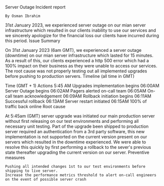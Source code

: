 Server Outage Incident report

    By Osman Ibrahim
31st January 2023, we experienced server outage on our mian server infrastructure which resulted in our clients inability to use our services and we sincerely apologize for the financial loss our clients have incurred during this period.
Issue Summary

On 31st January 2023 (6am GMT), we experienced a server outage (downtime) on our mian server infrastructure which lasted for 15 minutes. As a result of this, our clients experienced a http 500 error which had a 100% impact on their business as they were unable to access our services. The root cause was not properly testing out all implemented upgrades before pushing to production servers.
Timeline (all time in GMT)

Time (GMT + 1) 	Actions
5:45 AM 	Upgrades implementation begins
06:00AM 	Server Outage begins
06:02AM 	Pagers alerted on-call team
06:05AM 	On-call team acknowledgement
06:09AM 	Rollback initiation begins
06:11AM 	Successful rollback
06:13AM 	Server restart initiated
06:15AM 	100% of traffic back online
Root cause

At 5:45am (GMT) server upgrade was initiated our main production server without first releasing on our test environments and performing all necessary unit testing. Part of the upgrade been shipped to production server required an authentication from a 3rd party software, this new implementation is not supported on the current version present on our servers which resulted in the downtime experienced. We were able to resolve this quickly by first performing a rollback to the sever's previous state thereafter upgrading the current version on our server.
Preventive measures

    Pushing all intended changes 1st to our test environments before shipping to live server.
    Increase the performance metrics threshold to alert on-call engineers on the event of possible server crash
